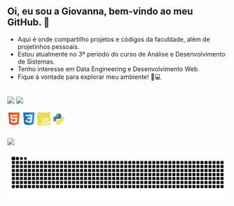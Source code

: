 ## Oi, eu sou a Giovanna, bem-vindo ao meu GitHub. 🩷
- Aqui é onde compartilho projetos e códigos da faculdade, além de projetinhos pessoais.
- Estou atualmente no 3º período do curso de Análise e Desenvolvimento de Sistemas.
- Tenho interesse em Data Engineering e Desenvolvimento Web.
- Fique à vontade para explorar meu ambiente! 🥰💻

<br>
 <div>
   <img height="140em" src="https://github-readme-stats.vercel.app/api?username=ginaxim&show_icons=true&theme=dracula&include_all_commits=true&count_private=true"/>
  <img height="140em" position=center src="https://github-readme-stats.vercel.app/api/top-langs/?username=ginaxim&layout=compact&langs_count=16&theme=dracula"/>
</div>
<br>
<div>
  <img align="center" alt="gina-HTML" height="30" width="30" src="https://raw.githubusercontent.com/devicons/devicon/master/icons/html5/html5-original.svg">
  <img align="center" alt="gina-CSS" height="30" width="30" src="https://raw.githubusercontent.com/devicons/devicon/master/icons/css3/css3-original.svg">
 <img align="center" alt="Rafa-Js" height="30" width="30" src="https://raw.githubusercontent.com/devicons/devicon/master/icons/javascript/javascript-plain.svg">
 <img align="center" alt="Rafa-Python" height="30" width="30" src="https://raw.githubusercontent.com/devicons/devicon/master/icons/python/python-original.svg">
</div>

##
<div>
 <a href="https://www.linkedin.com/in/giovanna-ximenes-maggessi-sousa-aab744303/?trk=opento_sprofile_topcard" target="_blank"><img src="https://img.shields.io/badge/-LinkedIn-%230077B5?style=for-the-badge&logo=linkedin&logoColor=white" target="_blank"></a> 
</div>

![snake gif](https://github.com/ginaxim/ginaxim/blob/output/github-contribution-grid-snake.svg)
